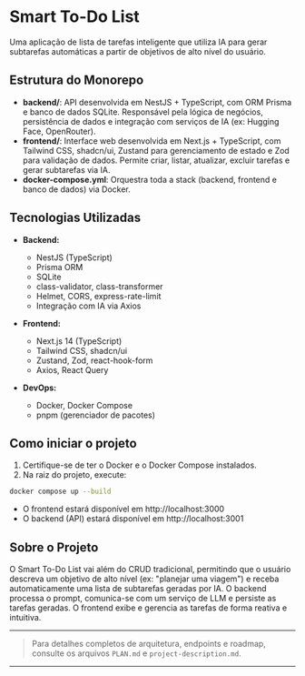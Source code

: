 # Smart To-Do List

Uma aplicação de lista de tarefas inteligente que utiliza IA para gerar subtarefas automáticas a partir de objetivos de alto nível do usuário.

## Estrutura do Monorepo

- **backend/**: API desenvolvida em NestJS + TypeScript, com ORM Prisma e banco de dados SQLite. Responsável pela lógica de negócios, persistência de dados e integração com serviços de IA (ex: Hugging Face, OpenRouter).
- **frontend/**: Interface web desenvolvida em Next.js + TypeScript, com Tailwind CSS, shadcn/ui, Zustand para gerenciamento de estado e Zod para validação de dados. Permite criar, listar, atualizar, excluir tarefas e gerar subtarefas via IA.
- **docker-compose.yml**: Orquestra toda a stack (backend, frontend e banco de dados) via Docker.

## Tecnologias Utilizadas

- **Backend:**
  - NestJS (TypeScript)
  - Prisma ORM
  - SQLite
  - class-validator, class-transformer
  - Helmet, CORS, express-rate-limit
  - Integração com IA via Axios

- **Frontend:**
  - Next.js 14 (TypeScript)
  - Tailwind CSS, shadcn/ui
  - Zustand, Zod, react-hook-form
  - Axios, React Query

- **DevOps:**
  - Docker, Docker Compose
  - pnpm (gerenciador de pacotes)

## Como iniciar o projeto

1. Certifique-se de ter o Docker e o Docker Compose instalados.
2. Na raiz do projeto, execute:

```sh
docker compose up --build
```

- O frontend estará disponível em http://localhost:3000
- O backend (API) estará disponível em http://localhost:3001

## Sobre o Projeto

O Smart To-Do List vai além do CRUD tradicional, permitindo que o usuário descreva um objetivo de alto nível (ex: "planejar uma viagem") e receba automaticamente uma lista de subtarefas geradas por IA. O backend processa o prompt, comunica-se com um serviço de LLM e persiste as tarefas geradas. O frontend exibe e gerencia as tarefas de forma reativa e intuitiva.

---

> Para detalhes completos de arquitetura, endpoints e roadmap, consulte os arquivos `PLAN.md` e `project-description.md`.
--- 
